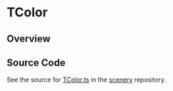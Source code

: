# TColor

## Overview





## Source Code

See the source for [TColor.ts](https://github.com/phetsims/scenery/blob/main/js/util/TColor.ts) in the [scenery](https://github.com/phetsims/scenery) repository.
